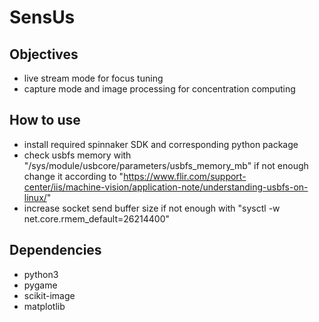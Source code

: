 # SensUs

## Objectives
- live stream mode for focus tuning
- capture mode and image processing for concentration computing
## How to use
- install required spinnaker SDK and corresponding python package
- check usbfs memory with "/sys/module/usbcore/parameters/usbfs_memory_mb" if not enough change it according to "https://www.flir.com/support-center/iis/machine-vision/application-note/understanding-usbfs-on-linux/"
- increase socket send buffer size if not enough with "sysctl -w net.core.rmem_default=26214400"
## Dependencies
- python3
- pygame
- scikit-image
- matplotlib

